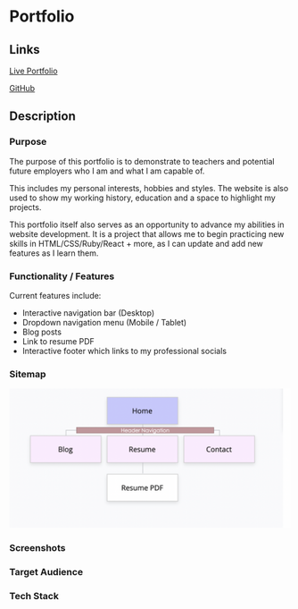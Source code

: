 # Portfolio

## Links

[Live Portfolio](https://hmportfolio.netlify.app/index.html)

[GitHub](https://github.com/hannahgmacca/portfolio)

## Description

### Purpose

The purpose of this portfolio is to demonstrate to teachers and potential future employers who I am and what I am capable of.

This includes my personal interests, hobbies and styles. The website is also used to show my working history, education and a space to highlight my projects.

This portfolio itself also serves as an opportunity to advance my abilities in website development. It is a project that allows me to begin practicing new skills in HTML/CSS/Ruby/React + more, as I can update and add new features as I learn them.

### Functionality / Features

Current features include:
* Interactive navigation bar (Desktop)
* Dropdown navigation menu (Mobile / Tablet)
* Blog posts
* Link to resume PDF
* Interactive footer which links to my professional socials

### Sitemap

![Site-map](imgs/sitemap.png)

### Screenshots

### Target Audience

### Tech Stack

